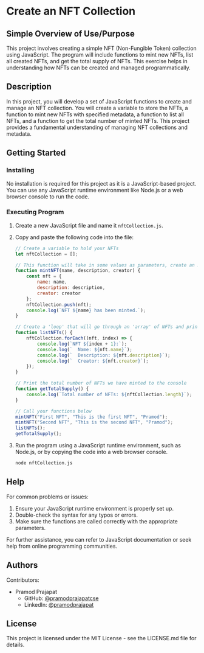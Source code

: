 # Create an NFT Collection

## Simple Overview of Use/Purpose

This project involves creating a simple NFT (Non-Fungible Token) collection using JavaScript. The program will include functions to mint new NFTs, list all created NFTs, and get the total supply of NFTs. This exercise helps in understanding how NFTs can be created and managed programmatically.

## Description

In this project, you will develop a set of JavaScript functions to create and manage an NFT collection. You will create a variable to store the NFTs, a function to mint new NFTs with specified metadata, a function to list all NFTs, and a function to get the total number of minted NFTs. This project provides a fundamental understanding of managing NFT collections and metadata.

## Getting Started

### Installing

No installation is required for this project as it is a JavaScript-based project. You can use any JavaScript runtime environment like Node.js or a web browser console to run the code.

### Executing Program

1. Create a new JavaScript file and name it `nftCollection.js`.
2. Copy and paste the following code into the file:

    ```javascript
    // Create a variable to hold your NFTs
    let nftCollection = [];

    // This function will take in some values as parameters, create an NFT object using the parameters passed to it for its metadata, and store it in the variable above.
    function mintNFT(name, description, creator) {
        const nft = {
            name: name,
            description: description,
            creator: creator
        };
        nftCollection.push(nft);
        console.log(`NFT ${name} has been minted.`);
    }

    // Create a 'loop' that will go through an 'array' of NFTs and print their metadata with console.log()
    function listNFTs() {
        nftCollection.forEach((nft, index) => {
            console.log(`NFT ${index + 1}:`);
            console.log(`  Name: ${nft.name}`);
            console.log(`  Description: ${nft.description}`);
            console.log(`  Creator: ${nft.creator}`);
        });
    }

    // Print the total number of NFTs we have minted to the console
    function getTotalSupply() {
        console.log(`Total number of NFTs: ${nftCollection.length}`);
    }

    // Call your functions below
    mintNFT("First NFT", "This is the first NFT", "Pramod");
    mintNFT("Second NFT", "This is the second NFT", "Pramod");
    listNFTs();
    getTotalSupply();
    ```

3. Run the program using a JavaScript runtime environment, such as Node.js, or by copying the code into a web browser console.

    ```bash
    node nftCollection.js
    ```

## Help

For common problems or issues:

1. Ensure your JavaScript runtime environment is properly set up.
2. Double-check the syntax for any typos or errors.
3. Make sure the functions are called correctly with the appropriate parameters.

For further assistance, you can refer to JavaScript documentation or seek help from online programming communities.

## Authors

Contributors:

- Pramod Prajapat  
  - GitHub: [@pramodprajapatcse](https://github.com/pramodprajapatcse)
  - LinkedIn: [@pramodprajapat](https://linkedin.com/in/pramod-prajapat-833bb52a1)

## License

This project is licensed under the MIT License - see the LICENSE.md file for details.
